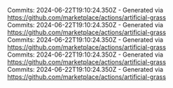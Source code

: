 Commits: 2024-06-22T19:10:24.350Z - Generated via https://github.com/marketplace/actions/artificial-grass
<br>
Commits: 2024-06-22T19:10:24.350Z - Generated via https://github.com/marketplace/actions/artificial-grass
<br>
Commits: 2024-06-22T19:10:24.350Z - Generated via https://github.com/marketplace/actions/artificial-grass
<br>
Commits: 2024-06-22T19:10:24.350Z - Generated via https://github.com/marketplace/actions/artificial-grass
<br>
Commits: 2024-06-22T19:10:24.350Z - Generated via https://github.com/marketplace/actions/artificial-grass
<br>
